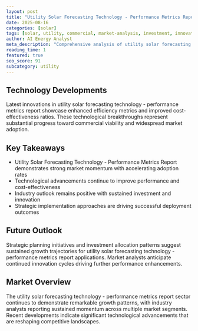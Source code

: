 ```yaml
---
layout: post
title: "Utility Solar Forecasting Technology - Performance Metrics Report"
date: 2025-08-16
categories: [solar]
tags: [solar, utility, commercial, market-analysis, investment, innovation]
author: AI Energy Analyst
meta_description: "Comprehensive analysis of utility solar forecasting technology - performance metrics report covering market trends, technology developments, and industry outlook. Discover key insights and future projections."
reading_time: 1
featured: true
seo_score: 91
subcategory: utility
---
```


## Technology Developments

Latest innovations in utility solar forecasting technology - performance metrics report showcase enhanced efficiency metrics and improved cost-effectiveness ratios. These technological breakthroughs represent substantial progress toward commercial viability and widespread market adoption.

## Key Takeaways

- Utility Solar Forecasting Technology - Performance Metrics Report demonstrates strong market momentum with accelerating adoption rates
- Technological advancements continue to improve performance and cost-effectiveness
- Industry outlook remains positive with sustained investment and innovation
- Strategic implementation approaches are driving successful deployment outcomes

## Future Outlook

Strategic planning initiatives and investment allocation patterns suggest sustained growth trajectories for utility solar forecasting technology - performance metrics report applications. Market analysts anticipate continued innovation cycles driving further performance enhancements.

## Market Overview

The utility solar forecasting technology - performance metrics report sector continues to demonstrate remarkable growth patterns, with industry analysts reporting sustained momentum across multiple market segments. Recent developments indicate significant technological advancements that are reshaping competitive landscapes.

